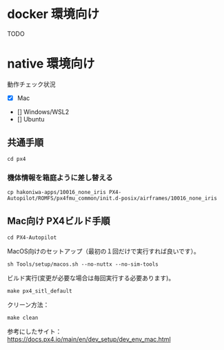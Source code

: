 # docker 環境向け

TODO

# native 環境向け

動作チェック状況

- [X] Mac
- [] Windows/WSL2
- [] Ubuntu


## 共通手順


```
cd px4
```


### 機体情報を箱庭ように差し替える

```
cp hakoniwa-apps/10016_none_iris PX4-Autopilot/ROMFS/px4fmu_common/init.d-posix/airframes/10016_none_iris 
```

## Mac向け PX4ビルド手順

```
cd PX4-Autopilot 
```

MacOS向けのセットアップ（最初の１回だけで実行すれば良いです）。

```
sh Tools/setup/macos.sh --no-nuttx --no-sim-tools
```

ビルド実行(変更が必要な場合は毎回実行する必要あります)。

```
make px4_sitl_default
```


クリーン方法：

```
make clean
```

参考にしたサイト：https://docs.px4.io/main/en/dev_setup/dev_env_mac.html